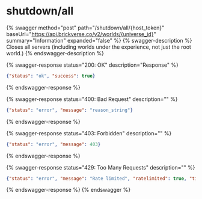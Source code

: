# shutdown/all

{% swagger method="post" path="/shutdown/all/{host_token}" baseUrl="https://api.brickverse.co/v2/worlds/{universe_id}" summary="Information" expanded="false" %}
{% swagger-description %}
Closes all servers (including worlds under the experience, not just the root world.)
{% endswagger-description %}

{% swagger-response status="200: OK" description="Response" %}
```json
{"status": "ok", "success": true}
```
{% endswagger-response %}

{% swagger-response status="400: Bad Request" description="" %}
```json
{"status": "error", "message": "reason_string"}
```
{% endswagger-response %}

{% swagger-response status="403: Forbidden" description="" %}
```json
{"status": "error", "message": 403}
```
{% endswagger-response %}

{% swagger-response status="429: Too Many Requests" description="" %}
```json
{"status": "error", "message": "Rate limited", "ratelimited": true, "time": "seconds_string"}
```
{% endswagger-response %}
{% endswagger %}
